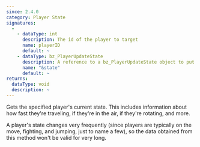 ```yaml
---
since: 2.4.0
category: Player State
signatures:
  -
    - dataType: int
      description: The id of the player to target
      name: playerID
      default: ~
    - dataType: bz_PlayerUpdateState
      description: A reference to a bz_PlayerUpdateState object to put the player state information into.
      name: "&state"
      default: ~
returns:
  dataType: void
  description: ~
---
```


Gets the specified player's current state. This includes information about how fast they're traveling, if they're in the air, if they're rotating, and more.

A player's state changes very frequently (since players are typically on the move, fighting, and jumping, just to name a few), so the data obtained from this method won't be valid for very long.
